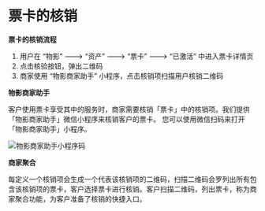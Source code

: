 # 票卡的核销

**票卡的核销流程**

1. 用户在 “物影” ---&gt; “资产” ---&gt; “票卡” ---&gt; “已激活” 中进入票卡详情页
2. 点击核验按钮，弹出二维码
3. 商家使用 “物影商家助手” 小程序，点击核销项扫描用户核销二维码

**物影商家助手**

客户使用票卡享受其中的服务时，商家需要核销「票卡」中的核销项。我们提供「物影商家助手」微信小程序来核销客户的票卡。 您可以使用微信扫码来打开「物影商家助手」小程序。

![&#x7269;&#x5F71;&#x5546;&#x5BB6;&#x52A9;&#x624B;&#x5C0F;&#x7A0B;&#x5E8F;&#x7801;](http://md.stringon.com/img/gh_bacfbb0a135a_258.jpg)

**商家聚合**

每定义一个核销项会生成一个代表该核销项的二维码，扫描二维码会罗列出所有包含该核销项的票卡，客户选择票卡进行核销。客户扫描二维码，列出票卡，称为商家聚合功能，为客户准备了核销的快捷入口。

